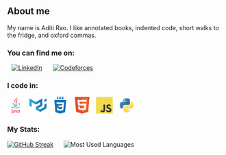 ## About me 
My name is Aditi Rao. I like annotated books, indented code, short walks to the fridge, and oxford commas.

### You can find me on:
 <div>
  <a href="https://www.linkedin.com/in/aditi-rao-8a4b1b250" style="display: inline-block; margin-left: 10px;">
    <img src="https://cdn.jsdelivr.net/gh/devicons/devicon/icons/linkedin/linkedin-original.svg" title="LinkedIn" alt="LinkedIn" width="40" height="40">  
  </a>  
  &nbsp;&nbsp;
  <t></t>
  <a href="https://codeforces.com/profile/unfortunatelygeek" style="display: inline-block; margin-left: 10px;">
    <img src="https://github.com/npanuhin/Artwork/blob/master/SVG/Codeforces/Codeforces.colored.svg" title="Codeforces" alt="Codeforces" width="40" height="40">
  </a>  
 </div>
 


### I code in:
<div>
  <img src="https://github.com/devicons/devicon/blob/master/icons/java/java-original-wordmark.svg" title="Java" alt="Java" width="40" height="40"/>&nbsp;&nbsp;
  <img src="https://github.com/devicons/devicon/blob/master/icons/materialui/materialui-original.svg" title="Material UI" alt="Material UI" width="40" height="40"/>&nbsp;&nbsp;
  <img src="https://github.com/devicons/devicon/blob/master/icons/css3/css3-plain-wordmark.svg"  title="CSS3" alt="CSS" width="40" height="40"/>&nbsp;&nbsp;
  <img src="https://github.com/devicons/devicon/blob/master/icons/html5/html5-original.svg" title="HTML5" alt="HTML" width="40" height="40"/>&nbsp;&nbsp;
  <img src="https://github.com/devicons/devicon/blob/master/icons/javascript/javascript-original.svg" title="JavaScript" alt="JavaScript" width="40" height="40"/>&nbsp;&nbsp;
  <img src="https://github.com/devicons/devicon/blob/master/icons/python/python-original.svg" title="Python" alt="Python" width="40" height="40"/>&nbsp;&nbsp;
</div>

### My Stats:

[![GitHub Streak](http://github-readme-streak-stats.herokuapp.com?user=I-ARao&theme=dark&background=000000)](https://git.io/streak-stats)
&nbsp;&nbsp;&nbsp;&nbsp;
![Most Used Languages](https://github-readme-stats.vercel.app/api/top-langs/?username=I-ARao&theme=dark&background=000000&include_all_commits=true&count_private=true)


